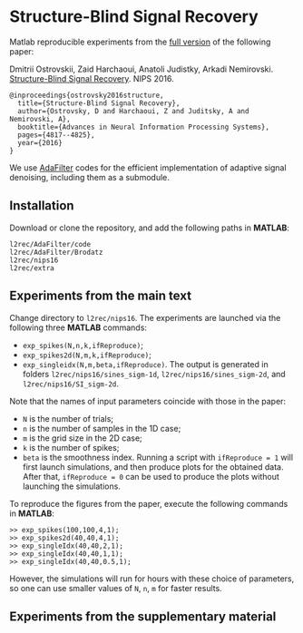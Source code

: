 # Structure-Blind Signal Recovery

Matlab reproducible experiments from the [full version](https://arxiv.org/abs/1607.05712) of the following paper:

Dmitrii Ostrovskii, Zaid Harchaoui, Anatoli Judistky, Arkadi Nemirovski. [Structure-Blind Signal Recovery](https://papers.nips.cc/paper/6063-structure-blind-signal-recovery.pdf). NIPS 2016.

```
@inproceedings{ostrovsky2016structure,
  title={Structure-Blind Signal Recovery},
  author={Ostrovsky, D and Harchaoui, Z and Juditsky, A and Nemirovski, A},
  booktitle={Advances in Neural Information Processing Systems},
  pages={4817--4825},
  year={2016}
}
```

We use [AdaFilter](https://github.com/ostrodmit/AdaFilter) codes for the efficient implementation of adaptive signal denoising, including them as a submodule.

## Installation

Download or clone the repository, and add the following paths in **MATLAB**: 
```
l2rec/AdaFilter/code
l2rec/AdaFilter/Brodatz
l2rec/nips16
l2rec/extra
```

## Experiments from the main text

Change directory to ``l2rec/nips16``. The experiments are launched via the following three **MATLAB** commands: 
- ``exp_spikes(N,n,k,ifReproduce)``;
- ``exp_spikes2d(N,m,k,ifReproduce)``;
- ``exp_singleidx(N,m,beta,ifReproduce)``.
The output is generated in folders ``l2rec/nips16/sines_sigm-1d``, ``l2rec/nips16/sines_sigm-2d``, and ``l2rec/nips16/SI_sigm-2d``.

Note that the names of input parameters coincide with those in the paper: 
- ``N`` is the number of trials; 
- ``n`` is the number of samples in the 1D case; 
- ``m`` is the grid size in the 2D case; 
- ``k`` is the number of spikes; 
- ``beta`` is the smoothness index. 
Running a script with ``ifReproduce = 1`` will first launch simulations, and then produce plots for the obtained data. 
After that, ``ifReproduce = 0`` can be used to produce the plots without launching the simulations. 

To reproduce the figures from the paper, execute the following commands in **MATLAB**:
```
>> exp_spikes(100,100,4,1);
>> exp_spikes2d(40,40,4,1);
>> exp_singleIdx(40,40,2,1);
>> exp_singleIdx(40,40,1,1);
>> exp_singleIdx(40,40,0.5,1);
```
However, the simulations will run for hours with these choice of parameters, so one can use smaller values of ``N``, ``n``, ``m`` for faster results.

## Experiments from the supplementary material
